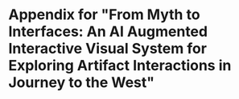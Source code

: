 # Appendix for "From Myth to Interfaces: An AI Augmented Interactive Visual System for Exploring Artifact Interactions in Journey to the West"

